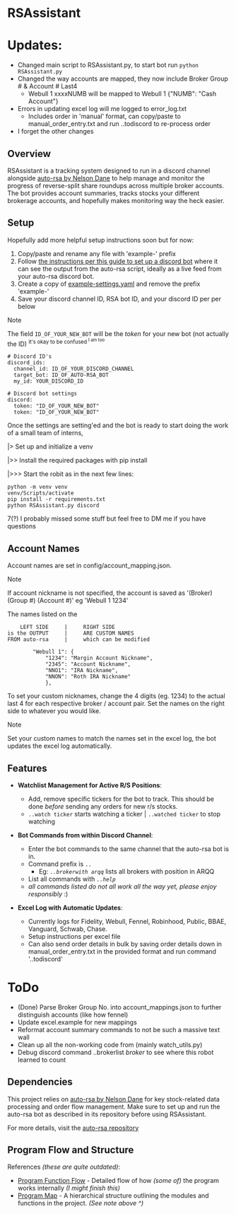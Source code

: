 # RSAssistant

# Updates:
  - Changed main script to RSAssistant.py, to start bot run `python RSAssistant.py`
  - Changed the way accounts are mapped, they now include Broker Group # & Account # Last4
    - Webull 1 xxxxNUMB will be mapped to Webull 1 {"NUMB": "Cash Account"}
  - Errors in updating excel log will me logged to error_log.txt
    - Includes order in 'manual' format, can copy/paste to manual_order_entry.txt and run ..todiscord to re-process order
  - I forget the other changes  

## Overview

RSAssistant is a tracking system designed to run in a discord channel alongside [auto-rsa by Nelson Dane](https://github.com/NelsonDane/auto-rsa) to help manage and monitor the progress of reverse-split share roundups across multiple broker accounts. The bot provides account summaries, tracks stocks your different brokerage accounts, and hopefully makes monitoring way the heck easier.

## Setup

Hopefully add more helpful setup instructions soon but for now: 

1. Copy/paste and rename any file with 'example-' prefix
2. Follow [the instructions per this guide to set up a discord bot](https://github.com/NelsonDane/auto-rsa/blob/main/guides/discordBot.md) where it can see the output from the auto-rsa script, ideally as a live feed from your auto-rsa discord bot. 
3. Create a copy of [example-settings.yaml](https://github.com/braydio/RSAssistant/blob/master/config/example-settings.yaml) and remove the prefix 'example-'
4. Save your discord channel ID, RSA bot ID, and your discord ID per per below

>[!NOTE]
>The field `ID_OF_YOUR_NEW_BOT` will be the *token* for your new bot (not actually the ID) <sup>it's okay to be confused  <sup>I am too</sup></sup>

```
# Discord ID's
discord_ids:
  channel_id: ID_OF_YOUR_DISCORD_CHANNEL
  target_bot: ID_OF_AUTO-RSA_BOT
  my_id: YOUR_DISCORD_ID

# Discord bot settings
discord:
  token: "ID_OF_YOUR_NEW_BOT"
  token: "ID_OF_YOUR_NEW_BOT"
```
Once the settings are setting'ed and the bot is ready to start doing the work of a small team of interns,

  |> Set up and initialize a venv

  |>> Install the required packages with pip install
   
  |>>> Start the robit as in the next few lines:

```   
python -m venv venv
venv/Scripts/activate
pip install -r requirements.txt
python RSAssistant.py discord
```
7(?) I probably missed some stuff but feel free to DM me if you have questions 

## Account Names

Account names are set in config/account_mapping.json.

>[!NOTE]
>If account nickname is not specified, the account is saved as '(Broker) (Group #) (Account #)' eg 'Webull 1 1234'

The names listed on the 
```
    LEFT SIDE     |     RIGHT SIDE
is the OUTPUT     |     ARE CUSTOM NAMES
FROM auto-rsa     |     which can be modified

        "Webull 1": { 
            "1234": "Margin Account Nickname",
            "2345": "Account Nickname",
            "NNO1": "IRA Nickname",
            "NNON": "Roth IRA Nickname"
            },

```
To set your custom nicknames, change the 4 digits (eg. 1234) to the actual last 4 for each respective broker / account pair.
Set the names on the right side to whatever you would like. 

>[!NOTE]
>Set your custom names to match the names set in the excel log, the bot updates the excel log automatically.


## Features

- **Watchlist Management for Active R/S Positions**:
  - Add, remove specific tickers for the bot to track. This should be done *before* sending any orders for new r/s stocks.
  -  `..watch ticker` starts watching a ticker  |  `..watched ticker` to stop watching
    
- **Bot Commands from within Discord Channel**:
  - Enter the bot commands to the same channel that the auto-rsa bot is in.
  - Command prefix is `..`
    - Eg: *`..brokerwith arqq`* lists all brokers with position in ARQQ
  - List all commands with *`..help`*
  -   *all commands listed do not all work all the way yet, please enjoy responsibly* :)

- **Excel Log with Automatic Updates**:
  - Currently logs for Fidelity, Webull, Fennel, Robinhood, Public, BBAE, Vanguard, Schwab, Chase.
  - Setup instructions per excel file
  - Can also send order details in bulk by saving order details down in manual_order_entry.txt in the provided format and run command '..todiscord'  

# ToDo
  - (Done) Parse Broker Group No. into account_mappings.json to further distinguish accounts (like how fennel)
  - Update excel.example for new mappings
  - Reformat account summary commands to not be such a massive text wall
  - Clean up all the non-working code from (mainly watch_utils.py)
  - Debug discord command ..brokerlist *broker* to see where this robot learned to count

## Dependencies

This project relies on [auto-rsa by Nelson Dane](main/program_function_flow.md) for key stock-related data processing and order flow management. Make sure to set up and run the auto-rsa bot as described in its repository before using RSAssistant.

For more details, visit the [auto-rsa repository](https://github.com/NelsonDane/auto-rsa/blob/main/README.md)

## Program Flow and Structure

References *(these are quite outdated)*:
- [Program Function Flow](program_function_flow) - Detailed flow of how *(some of)* the program works internally *(I might finish this)*
- [Program Map](program_map.txt) - A hierarchical structure outlining the modules and functions in the project. *(See note above ^)*


